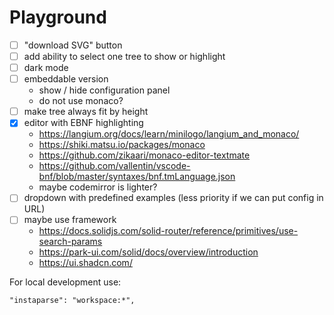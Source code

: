 # Playground

- [ ] "download SVG" button
- [ ] add ability to select one tree to show or highlight
- [ ] dark mode
- [ ] embeddable version
  - show / hide configuration panel
  - do not use monaco?
- [ ] make tree always fit by height
- [x] editor with EBNF highlighting
  - https://langium.org/docs/learn/minilogo/langium_and_monaco/
  - https://shiki.matsu.io/packages/monaco
  - https://github.com/zikaari/monaco-editor-textmate
  - https://github.com/vallentin/vscode-bnf/blob/master/syntaxes/bnf.tmLanguage.json
  - maybe codemirror is lighter?
- [ ] dropdown with predefined examples (less priority if we can put config in URL)
- [ ] maybe use framework
  - https://docs.solidjs.com/solid-router/reference/primitives/use-search-params
  - https://park-ui.com/solid/docs/overview/introduction
  - https://ui.shadcn.com/

For local development use:

```
"instaparse": "workspace:*",
```
